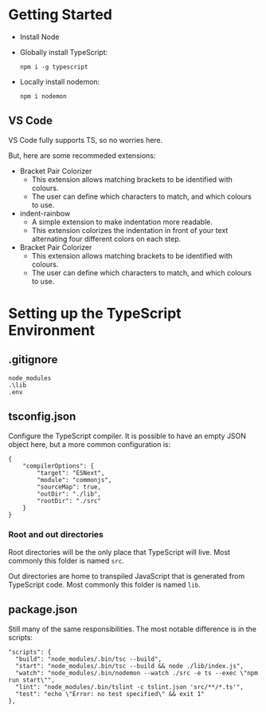 # Getting Started

* Install Node
* Globally install TypeScript:

   ```npm i -g typescript```

* Locally install nodemon:

   ```npm i nodemon```

## VS Code

VS Code fully supports TS, so no worries here.

But, here are some recommeded extensions:

* Bracket Pair Colorizer
   * This extension allows matching brackets to be identified with colours.
   * The user can define which characters to match, and which colours to use.
* indent-rainbow
   * A simple extension to make indentation more readable.
   * This extension colorizes the indentation in front of your text alternating four different colors on each step.
* Bracket Pair Colorizer
   * This extension allows matching brackets to be identified with colours.
   * The user can define which characters to match, and which colours to use.

# Setting up the TypeScript Environment

## .gitignore

```
node_modules
.\lib
.env
```

## tsconfig.json

Configure the TypeScript compiler. It is possible to have an empty JSON object here, but a more common configuration is:

```
{
    "compilerOptions": {
        "target": "ESNext",
        "module": "commonjs",
        "sourceMap": true,
        "outDir": "./lib",
        "rootDir": "./src"
    }
}
```

### Root and out directories

Root directories will be the only place that TypeScript will live. Most commonly this folder is named ```src```.

Out directories are home to transpiled JavaScript that is generated from TypeScript code. Most commonly this folder is named ```lib```.

## package.json

Still many of the same responsibilities. The most notable difference is in the scripts:

```
"scripts": {
  "build": "node_modules/.bin/tsc --build",
  "start": "node_modules/.bin/tsc --build && node ./lib/index.js",
  "watch": "node_modules/.bin/nodemon --watch ./src -e ts --exec \"npm run start\"",
  "lint": "node_modules/.bin/tslint -c tslint.json 'src/**/*.ts'",
  "test": "echo \"Error: no test specified\" && exit 1"
},
```